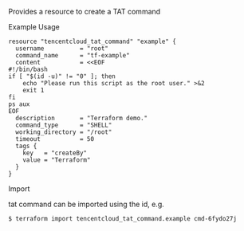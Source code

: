 Provides a resource to create a TAT command

Example Usage

```hcl
resource "tencentcloud_tat_command" "example" {
  username          = "root"
  command_name      = "tf-example"
  content           = <<EOF
#!/bin/bash
if [ "$(id -u)" != "0" ]; then
    echo "Please run this script as the root user." >&2
    exit 1
fi
ps aux
EOF
  description       = "Terraform demo."
  command_type      = "SHELL"
  working_directory = "/root"
  timeout           = 50
  tags {
    key   = "createBy"
    value = "Terraform"
  }
}
```

Import

tat command can be imported using the id, e.g.
```
$ terraform import tencentcloud_tat_command.example cmd-6fydo27j
```